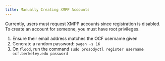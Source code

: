 ```yaml
---
title: Manually Creating XMPP Accounts
---
```


Currently, users must request XMPP accounts since registration is disabled. To
create an account for someone, you must have root privileges.

1. Ensure their email address matches the OCF username given
2. Generate a random password: `pwgen -s 16`
3. On `flood`, run the command
`sudo prosodyctl register username ocf.berkeley.edu password`
